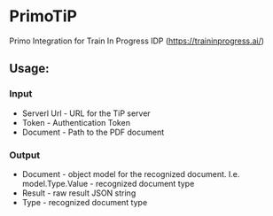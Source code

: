 # PrimoTiP
Primo Integration for Train In Progress IDP (https://traininprogress.ai/)

## Usage:

### Input
* Serverl Url - URL for the TiP server
* Token - Authentication Token
* Document - Path to the PDF document

### Output
* Document - object model for the recognized document. I.e. model.Type.Value - recognized document type
* Result - raw result JSON string
* Type - recognized document type
